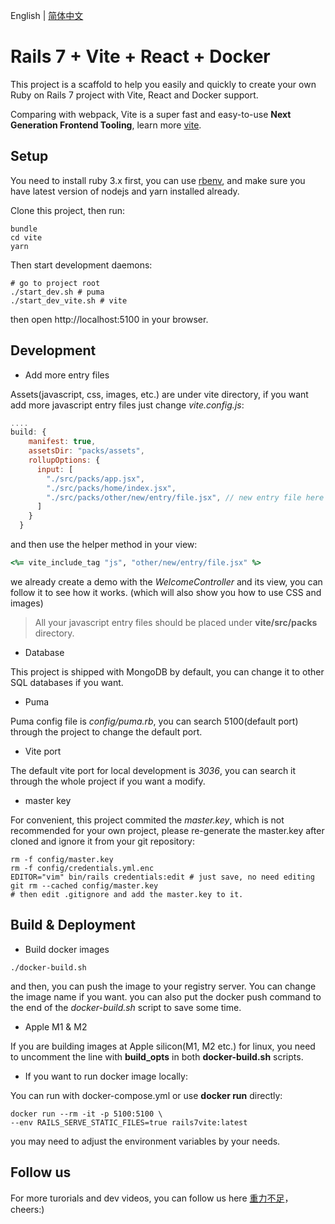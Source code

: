 English | [简体中文](./README.zh-CN.md)

# Rails 7 + Vite + React + Docker

This project is a scaffold to help you easily and quickly to create your own Ruby on Rails 7 project with Vite, React and Docker support.

Comparing with webpack, Vite is a super fast and easy-to-use **Next Generation Frontend Tooling**, learn more [vite](https://github.com/vitejs/vite).

## Setup

You need to install ruby 3.x first, you can use [rbenv](https://github.com/rbenv/rbenv), and make sure you have latest version of nodejs and yarn installed already.

Clone this project, then run:

```shell
bundle
cd vite
yarn
```

Then start development daemons:

```shell
# go to project root
./start_dev.sh # puma
./start_dev_vite.sh # vite
```

then open http://localhost:5100 in your browser.

## Development

- Add more entry files

Assets(javascript, css, images, etc.) are under vite directory, if you want add more javascript entry files just change _vite.config.js_:

```javascript
....
build: {
    manifest: true,
    assetsDir: "packs/assets",
    rollupOptions: {
      input: [
        "./src/packs/app.jsx",
        "./src/packs/home/index.jsx",
        "./src/packs/other/new/entry/file.jsx", // new entry file here
      ]
    }
  }
```

and then use the helper method in your view:

```ruby
<%= vite_include_tag "js", "other/new/entry/file.jsx" %>
```

we already create a demo with the _WelcomeController_ and its view, you can follow it to see how it works. (which will also show you how to use CSS and images)

> All your javascript entry files should be placed under **vite/src/packs** directory.

- Database

This project is shipped with MongoDB by default, you can change it to other SQL databases if you want.

- Puma

Puma config file is _config/puma.rb_, you can search 5100(default port) through the project to change the default port.

- Vite port

The default vite port for local development is _3036_, you can search it through the whole project if you want a modify.

- master key

For convenient, this project commited the _master.key_, which is not recommended for your own project, please re-generate the master.key after cloned and ignore it from your git repository:

```shell
rm -f config/master.key
rm -f config/credentials.yml.enc
EDITOR="vim" bin/rails credentials:edit # just save, no need editing
git rm --cached config/master.key
# then edit .gitignore and add the master.key to it.
```

## Build & Deployment

- Build docker images

```shell
./docker-build.sh
```

and then, you can push the image to your registry server. You can change the image name if you want. you can also put the docker push command to the end of the _docker-build.sh_ script to save some time.

- Apple M1 & M2

If you are building images at Apple silicon(M1, M2 etc.) for linux, you need to uncomment the line with **build_opts** in both **docker-build.sh** scripts.

- If you want to run docker image locally:

You can run with docker-compose.yml or use **docker run** directly:

```shell
docker run --rm -it -p 5100:5100 \
--env RAILS_SERVE_STATIC_FILES=true rails7vite:latest
```

you may need to adjust the environment variables by your needs.

## Follow us

For more turorials and dev videos, you can follow us here [重力不足](https://space.bilibili.com/25990460)，cheers:)
